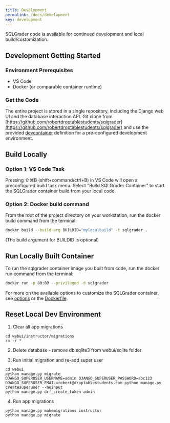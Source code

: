 ```yaml
---
title: Development
permalink: /docs/development
key: development
---
```


SQLGrader code is available for continued development and local build/customization.

## Development Getting Started


### Environment Prerequisites

- VS Code
- Docker (or comparable container runtime)

### Get the Code

The entire project is stored in a single repository, including the Django web UI and the database interaction API. Git clone from [https://github.com/robertdroptablestudents/sqlgrader](https://github.com/robertdroptablestudents/sqlgrader) and use the provided [devcontainer](https://code.visualstudio.com/docs/remote/containers) definition for a pre-configured development environment.



## Build Locally

### Option 1: VS Code Task
Pressing ⇧⌘B (shift+command/ctrl+B) in VS Code will open a preconfigured build task menu.  Select "Build SQLGrader Container" to start the SQLGrader container build from your local code.

### Option 2: Docker build command

From the root of the project directory on your workstation, run the docker build command from the terminal:

```bash
docker build --build-arg BUILDID="mylocalbuild" -t sqlgrader .
```
(The build argument for BUILDID is optional)


## Run Locally Built Container

To run the sqlgrader container image you built from code, run the docker run command from the terminal:

```bash
docker run -p 80:80 --privileged -d sqlgrader
```

For more on the available options to customize the SQLGrader container, see [options](options.md) or the [Dockerfile](https://github.com/robertdroptablestudents/sqlgrader/Dockerfile).


## Reset Local Dev Environment

1. Clear all app migrations
```
cd webui/instructor/migrations
rm -r *
```

2. Delete database - remove db.sqlite3 from webui/sqlite folder

3. Run initial migration and re-add super user
```
cd webui
python manage.py migrate
DJANGO_SUPERUSER_USERNAME=admin DJANGO_SUPERUSER_PASSWORD=abc123 DJANGO_SUPERUSER_EMAIL=robert@droptablestudents.com python manage.py createsuperuser --noinput
python manage.py drf_create_token admin
```

4. Run app migrations
```
python manage.py makemigrations instructor
python manage.py migrate
```
